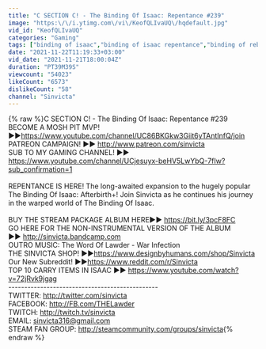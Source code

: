 ```yaml
---
title: "C SECTION C! - The Binding Of Isaac: Repentance #239"
image: "https:\/\/i.ytimg.com\/vi\/KeofQLIvaUQ\/hqdefault.jpg"
vid_id: "KeofQLIvaUQ"
categories: "Gaming"
tags: ["binding of isaac","binding of isaac repentance","binding of rebirth"]
date: "2021-11-22T11:19:33+03:00"
vid_date: "2021-11-21T18:00:04Z"
duration: "PT39M39S"
viewcount: "54023"
likeCount: "6573"
dislikeCount: "58"
channel: "Sinvicta"
---
```

{% raw %}C SECTION C! - The Binding Of Isaac: Repentance #239<br />BECOME A MOSH PIT MVP! ►►<a rel="nofollow" target="blank" href="https://www.youtube.com/channel/UC86BKGkw3Giit6yTAntInfQ/join">https://www.youtube.com/channel/UC86BKGkw3Giit6yTAntInfQ/join</a><br />PATREON CAMPAIGN! ►► <a rel="nofollow" target="blank" href="http://www.patreon.com/sinvicta">http://www.patreon.com/sinvicta</a><br />SUB TO MY GAMING CHANNEL! ►► <a rel="nofollow" target="blank" href="https://www.youtube.com/channel/UCjesuyx-beHV5LwYbQ-7fIw?sub_confirmation=1">https://www.youtube.com/channel/UCjesuyx-beHV5LwYbQ-7fIw?sub_confirmation=1</a><br /><br />REPENTANCE IS HERE! The long-awaited expansion to the hugely popular The Binding Of Isaac: Afterbirth+!  Join Sinvicta as he continues his journey in the warped world of The Binding Of Isaac.<br /><br />BUY THE STREAM PACKAGE ALBUM HERE►► <a rel="nofollow" target="blank" href="https://bit.ly/3pcF8FC">https://bit.ly/3pcF8FC</a><br />GO HERE FOR THE NON-INSTRUMENTAL VERSION OF THE ALBUM<br />►► <a rel="nofollow" target="blank" href="http://sinvicta.bandcamp.com">http://sinvicta.bandcamp.com</a><br />OUTRO MUSIC: The Word Of Lawder - War Infection<br />THE SINVICTA SHOP! ►►<a rel="nofollow" target="blank" href="https://www.designbyhumans.com/shop/Sinvicta">https://www.designbyhumans.com/shop/Sinvicta</a><br />Our New Subreddit! ►►<a rel="nofollow" target="blank" href="https://www.reddit.com/r/Sinvicta">https://www.reddit.com/r/Sinvicta</a><br />TOP 10 CARRY ITEMS IN ISAAC ►► <a rel="nofollow" target="blank" href="https://www.youtube.com/watch?v=72jRvk9jgag">https://www.youtube.com/watch?v=72jRvk9jgag</a><br />-----------------------------------------------<br />TWITTER:  <a rel="nofollow" target="blank" href="http://twitter.com/sinvicta">http://twitter.com/sinvicta</a><br />FACEBOOK:  <a rel="nofollow" target="blank" href="http://FB.com/THELawder">http://FB.com/THELawder</a><br />TWITCH:  <a rel="nofollow" target="blank" href="http://twitch.tv/sinvicta">http://twitch.tv/sinvicta</a><br />EMAIL:  sinvicta316@gmail.com<br />STEAM FAN GROUP: <a rel="nofollow" target="blank" href="http://steamcommunity.com/groups/sinvicta">http://steamcommunity.com/groups/sinvicta</a>{% endraw %}
